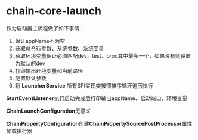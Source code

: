 # chain-core-launch

作为启动器主流程做了如下事情：
1. 保证appName不为空
2. 获取命令行参数、系统参数、系统变量
3. 获取环境变量保证必须匹配dev、test、prod其中最多一个，如果没有则设置为默认的dev
4. 打印输出环境变量和当前路径
5. 配置默认参数
6. 将 **LauncherService** 所有SPI实现类按照排序循环遍历执行

**StartEventListener**执行启动完成后打印输出appName、启动端口、环境变量

**ChainLaunchConfiguration**无意义

**ChainPropertyConfiguration**创建**ChainPropertySourcePostProcessor**属性加载执行器
